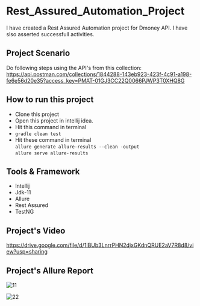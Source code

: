 # Rest_Assured_Automation_Project
I have created a Rest Assured Automation project for Dmoney API.
I have slso asserted successfull activities.

## Project Scenario
Do following steps using the API's from this collection:
https://api.postman.com/collections/1844288-143eb923-423f-4c91-a198-fe6e56d20e35?access_key=PMAT-01GJ3CC22Q0066PJWP3T0XHQ8G

## How to run this project
- Clone this project
- Open this project in intellij idea.
- Hit this command in terminal
- ```gradle clean test```
- Hit these command in terminal  
  ```allure generate allure-results --clean -output```  
  ```allure serve allure-results```

## Tools & Framework
- Intellij
- Jdk-11
- Allure
- Rest Assured
- TestNG
  

## Project's Video 
https://drive.google.com/file/d/1IBUb3LnrrPHN2djxGKdnQRUE2aV7R8d8/view?usp=sharing

## Project's Allure Report 
![11](https://github.com/bakhtiaralamshahrukh/Rest_assured_Automation_Project/assets/69646920/f9bb0ccd-51eb-4d44-a67b-4a994155f84e)

![22](https://github.com/bakhtiaralamshahrukh/Rest_assured_Automation_Project/assets/69646920/38f43de2-62bc-4848-9e34-d0aac95a293e)


